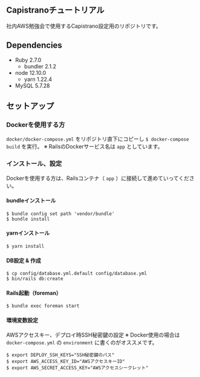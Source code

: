 ## Capistranoチュートリアル

社内AWS勉強会で使用するCapistrano設定用のリポジトリです。

## Dependencies

- Ruby 2.7.0
  - bundler 2.1.2
- node 12.10.0
  - yarn 1.22.4
- MySQL 5.7.28

## セットアップ

### Dockerを使用する方

`docker/docker-compose.yml` をリポジトリ直下にコピーし `$ docker-compose build` を実行。
※ RailsのDockerサービス名は `app` としています。

### インストール、設定

Dockerを使用する方は、Railsコンテナ（ `app` ）に接続して進めていってください。

#### bundleインストール

```
$ bundle config set path 'vendor/bundle'
$ bundle install
```

#### yarnインストール

```
$ yarn install
```

#### DB設定 & 作成

```
$ cp config/database.yml.default config/database.yml
$ bin/rails db:create
```

#### Rails起動（foreman）

```
$ bundle exec foreman start
```

#### 環境変数設定

AWSアクセスキー、デプロイ時SSH秘密鍵の設定
※ Docker使用の場合は `docker-compose.yml` の `environment` に書くのがオススメです。

```
$ export DEPLOY_SSH_KEYS="SSH秘密鍵のパス"
$ export AWS_ACCESS_KEY_ID="AWSアクセスキーID"
$ export AWS_SECRET_ACCESS_KEY="AWSアクセスシークレット"
```

